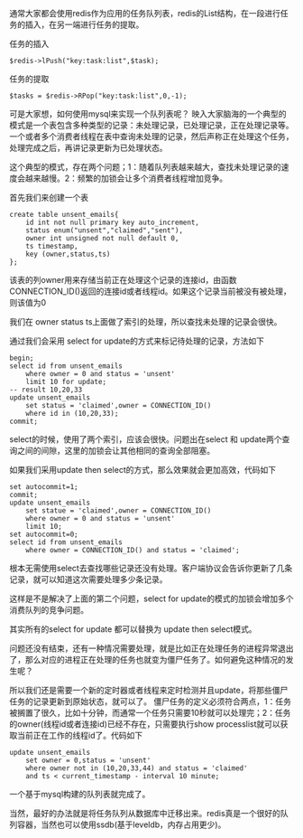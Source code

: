 通常大家都会使用redis作为应用的任务队列表，redis的List结构，在一段进行任务的插入，在另一端进行任务的提取。

任务的插入
```
$redis->lPush("key:task:list",$task);
```

任务的提取
```
$tasks = $redis->RPop("key:task:list",0,-1);
```

可是大家想，如何使用mysql来实现一个队列表呢？
映入大家脑海的一个典型的模式是一个表包含多种类型的记录：未处理记录，已处理记录，正在处理记录等。一个或者多个消费者线程在表中查询未处理的记录，然后声称正在处理这个任务，处理完成之后，再讲记录更新为已处理状态。

这个典型的模式，存在两个问题；1：随着队列表越来越大，查找未处理记录的速度会越来越慢。2：频繁的加锁会让多个消费者线程增加竞争。

首先我们来创建一个表
```
create table unsent_emails{
    id int not null primary key auto_increment,
    status enum("unsent","claimed","sent"),
    owner int unsigned not null default 0,
    ts timestamp,
    key (owner,status,ts)
};
```
该表的列owner用来存储当前正在处理这个记录的连接id，由函数 CONNECTION_ID()返回的连接id或者线程id。如果这个记录当前被没有被处理，则该值为0

我们在 owner status ts上面做了索引的处理，所以查找未处理的记录会很快。

通过我们会采用 select for update的方式来标记待处理的记录，方法如下
```
begin;
select id from unsent_emails
    where owner = 0 and status = 'unsent'
    limit 10 for update;
-- result 10,20,33
update unsent_emails
    set status = 'claimed',owner = CONNECTION_ID()
    where id in (10,20,33); 
commit;
```
select的时候，使用了两个索引，应该会很快。问题出在select 和 update两个查询之间的间隙，这里的加锁会让其他相同的查询全部阻塞。

如果我们采用update then select的方式，那么效果就会更加高效，代码如下
```
set autocommit=1;
commit;
update unsent_emails
    set statue = 'claimed',owner = CONNECTION_ID()
    where owner = 0 and status = 'unsent'
    limit 10;
set autocommit=0;
select id from unsent_emails
    where owner = CONNECTION_ID() and status = 'claimed';
```
根本无需使用select去查找哪些记录还没有处理。客户端协议会告诉你更新了几条记录，就可以知道这次需要处理多少条记录。

这样是不是解决了上面的第二个问题，select for update的模式的加锁会增加多个消费队列的竞争问题。

其实所有的select for update 都可以替换为 update then select模式。

问题还没有结束，还有一种情况需要处理，就是比如正在处理任务的进程异常退出了，那么对应的进程正在处理的任务也就变为僵尸任务了。如何避免这种情况的发生呢？

所以我们还是需要一个新的定时器或者线程来定时检测并且update，将那些僵尸任务的记录更新到原始状态，就可以了。
僵尸任务的定义必须符合两点，1：任务被搁置了很久，比如十分钟，而通常一个任务只需要10秒就可以处理完；2：任务的owner(线程id或者连接id)已经不存在，只需要执行show processlist就可以获取当前正在工作的线程id了。代码如下

```
update unsent_emails
    set owner = 0,status = 'unsent'
    where owner not in (10,20,33,44) and status = 'claimed'
    and ts < current_timestamp - interval 10 minute;
```

一个基于mysql构建的队列表就完成了。

当然，最好的办法就是将任务队列从数据库中迁移出来。redis真是一个很好的队列容器，当然也可以使用ssdb(基于leveldb，内存占用更少)。
